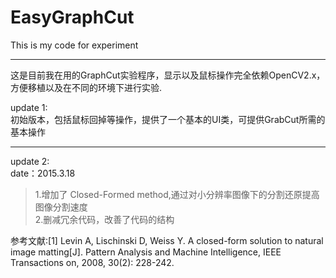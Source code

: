 # EasyGraphCut

This is my code for experiment

-------

这是目前我在用的GraphCut实验程序，显示以及鼠标操作完全依赖OpenCV2.x，方便移植以及在不同的环境下进行实验.

update 1:    
初始版本，包括鼠标回掉等操作，提供了一个基本的UI类，可提供GrabCut所需的基本操作

------

update 2:   
date：2015.3.18   

>1.增加了 Closed-Formed method,通过对小分辨率图像下的分割还原提高图像分割速度   
>2.删减冗余代码，改善了代码的结构



参考文献:[1] Levin A, Lischinski D, Weiss Y. A closed-form solution to natural image matting[J]. Pattern Analysis and Machine Intelligence, IEEE Transactions on, 2008, 30(2): 228-242.
